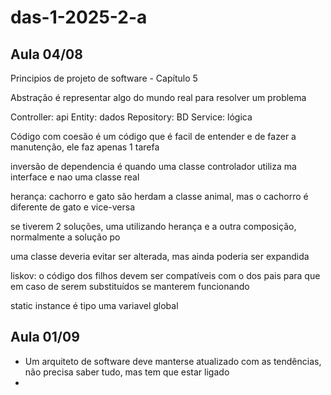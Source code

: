 # das-1-2025-2-a

## Aula 04/08

Principios de projeto de software - Capítulo 5

Abstração é representar algo do mundo real para resolver um problema

Controller: api
Entity: dados
Repository: BD
Service: lógica

Código com coesão é um código que é facil de entender e de fazer a manutenção, ele faz apenas 1 tarefa

inversão de dependencia é quando uma classe controlador utiliza ma interface e nao uma classe real

herança: cachorro e gato são herdam a classe animal, mas o cachorro é diferente de gato e vice-versa

se tiverem 2 soluções, uma utilizando herança e a outra composição, normalmente a solução po

uma classe deveria evitar ser alterada, mas ainda poderia ser expandida

liskov: o código dos filhos devem ser compatíveis com o dos pais para que em caso de serem substituídos se manterem funcionando

static instance é tipo uma variavel global

## Aula 01/09
- Um arquiteto de software deve manterse atualizado com as tendências, não precisa saber tudo, mas tem que estar ligado
- 